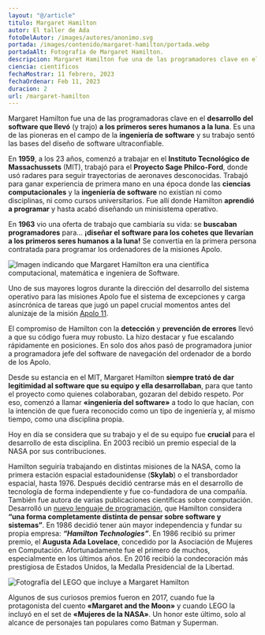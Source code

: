 ```yaml
---
layout: "@/article"
titulo: Margaret Hamilton
autor: El taller de Ada
fotoDelAutor: /images/autores/anonimo.svg
portada: /images/contenido/margaret-hamilton/portada.webp
portadaAlt: Fotografía de Margaret Hamilton.
descripcion: Margaret Hamilton fue una de las programadores clave en el primer viaje a la Luna. Descubre su inspiradora vida a través de este artículo.
ciencia: científicos
fechaMostrar: 11 febrero, 2023
fechaOrdenar: Feb 11, 2023
duracion: 2 
url: /margaret-hamilton
---
```


Margaret Hamilton fue una de las programadoras clave en el **desarrollo del software que llevó** (y trajo) **a los primeros seres humanos a la luna**. Es una de las pioneras en el campo de la **ingeniería de software** y su trabajo sentó las bases del diseño de software ultraconfiable.

En **1959**, a los 23 años, comenzó a trabajar en el **Instituto Tecnológico de Massachussets** (MIT), trabajó para el **Proyecto Sage Philco-Ford**, donde usó radares para seguir trayectorias de aeronaves desconocidas. Trabajó para ganar experiencia de primera mano en una época donde las **ciencias computacionales** y la **ingeniería de software** no existían ni como disciplinas, ni como cursos universitarios. Fue allí donde Hamilton **aprendió a programar** y hasta acabó diseñando un minisistema operativo.

En **1963** vio una oferta de trabajo que cambiaría su vida: se **buscaban programadores** para… **¡diseñar el software para los cohetes que llevarían a los primeros seres humanos a la luna!** Se convertía en la primera persona contratada para programar los ordenadores de la misiones Apolo.

![Imagen indicando que Margaret Hamilton era una científica computacional, matemática e ingeniera de Software.](/images/contenido/margaret-hamilton/margaret-hamilton.webp)

Uno de sus mayores logros durante la dirección del desarrollo del sistema operativo para las misiones Apolo fue el sistema de excepciones y carga asincrónica de tareas que jugó un papel crucial momentos antes del alunizaje de la misión [Apolo 11](https://es.wikipedia.org/wiki/Apolo_11).

El compromiso de Hamilton con la **detección** y **prevención de errores** llevó a que su código fuera muy robusto. La hizo destacar y fue escalando rápidamente en posiciones. En solo dos años pasó de programadora junior a programadora jefe del software de navegación del ordenador de a bordo de los Apolo.

Desde su estancia en el MIT, Margaret Hamilton **siempre trató de dar legitimidad al software que su equipo y ella desarrollaban**, para que tanto el proyecto como quienes colaboraban, gozaran del debido respeto. Por eso, comenzó a llamar **«ingeniería del software»** a todo lo que hacían, con la intención de que fuera reconocido como un tipo de ingeniería y, al mismo tiempo, como una disciplina propia.

Hoy en día se considera que su trabajo y el de su equipo fue **crucial** para el desarrollo de esta disciplina. En 2003 recibió un premio especial de la NASA por sus contribuciones.

Hamilton seguiría trabajando en distintas misiones de la NASA, como la primera estación espacial estadounidense (**Skylab**) o el transbordador espacial, hasta 1976. Después decidió centrarse más en el desarrollo de tecnología de forma independiente y fue co-fundadora de una compañía. También fue autora de varias publicaciones científicas sobre computación. Desarrolló un [nuevo lenguaje de programación](https://en.wikipedia.org/wiki/Universal_Systems_Language), que Hamilton considera **“una forma completamente distinta de pensar sobre software y sistemas”**. En 1986 decidió tener aún mayor independencia y fundar su propia empresa: ***“Hamilton Technologies”***.
En 1986 recibió su primer premio, el **Augusta Ada Lovelace**, concedido por la Asociación de Mujeres en Computación. Afortunadamente fue el primero de muchos, especialmente en los últimos años. En 2016 recibió la condecoración más prestigiosa de Estados Unidos, la Medalla Presidencial de la Libertad.

![Fotografía del LEGO que incluye a Margaret Hamilton](/images/contenido/margaret-hamilton/lego.webp)

Algunos de sus curiosos premios fueron en 2017, cuando fue la protagonista del cuento **«Margaret and the Moon»** y cuando LEGO la incluyó en el set de **«Mujeres de la NASA»**. Un honor este último, solo al alcance de personajes tan populares como Batman y Superman.
